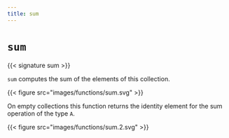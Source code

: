 ```yaml
---
title: sum
---
```


# `sum`

{{< signature sum >}}

`sum` computes the sum of the elements of this collection.

{{< figure src="images/functions/sum.svg" >}}

On empty collections this function returns the identity element for the sum operation of the type `A`.

{{< figure src="images/functions/sum.2.svg" >}}
